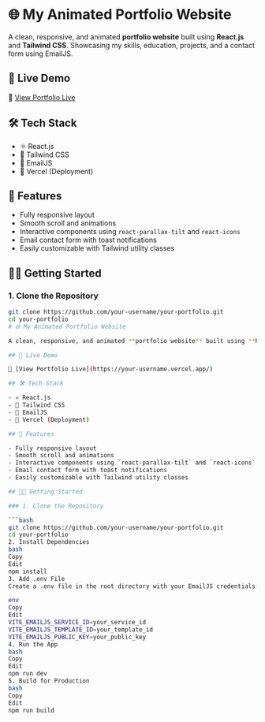 # 🌐 My Animated Portfolio Website

A clean, responsive, and animated **portfolio website** built using **React.js** and **Tailwind CSS**. Showcasing my skills, education, projects, and a contact form using EmailJS.

## 🚀 Live Demo

🔗 [View Portfolio Live](https://your-username.vercel.app/)

## 🛠️ Tech Stack

- ⚛️ React.js
- 🎨 Tailwind CSS
- 💌 EmailJS
- 🚀 Vercel (Deployment)

## 📁 Features

- Fully responsive layout
- Smooth scroll and animations
- Interactive components using `react-parallax-tilt` and `react-icons`
- Email contact form with toast notifications
- Easily customizable with Tailwind utility classes

## 🧑‍💻 Getting Started

### 1. Clone the Repository

```bash
git clone https://github.com/your-username/your-portfolio.git
cd your-portfolio
# 🌐 My Animated Portfolio Website

A clean, responsive, and animated **portfolio website** built using **React.js** and **Tailwind CSS**. Showcasing my skills, education, projects, and a contact form using EmailJS.

## 🚀 Live Demo

🔗 [View Portfolio Live](https://your-username.vercel.app/)

## 🛠️ Tech Stack

- ⚛️ React.js
- 🎨 Tailwind CSS
- 💌 EmailJS
- 🚀 Vercel (Deployment)

## 📁 Features

- Fully responsive layout
- Smooth scroll and animations
- Interactive components using `react-parallax-tilt` and `react-icons`
- Email contact form with toast notifications
- Easily customizable with Tailwind utility classes

## 🧑‍💻 Getting Started

### 1. Clone the Repository

```bash
git clone https://github.com/your-username/your-portfolio.git
cd your-portfolio
2. Install Dependencies
bash
Copy
Edit
npm install
3. Add .env File
Create a .env file in the root directory with your EmailJS credentials:

env
Copy
Edit
VITE_EMAILJS_SERVICE_ID=your_service_id
VITE_EMAILJS_TEMPLATE_ID=your_template_id
VITE_EMAILJS_PUBLIC_KEY=your_public_key
4. Run the App
bash
Copy
Edit
npm run dev
5. Build for Production
bash
Copy
Edit
npm run build